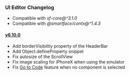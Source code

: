 ### UI Editor Changelog

- Compatible with *sf-core@^3.1.0*
- Compatible with *@smartface/contx@^1.4.3*

#### <a href="https://developer.smartface.io/blog/release-notes-672" target="_blank" >v6.10.0</a>

- Add borderVisibility property of the HeaderBar
- Add Object.defineProperty snippet
- Fix autosize of the ScrollView
- Fix image scaling for iPhoneX when using the emulator
- Fix <a href="https://developer.smartface.io/docs/easy-switching-between-visual-design-mode-source-code" target="_blank" >Go to Code</a> feature when no component is selected
